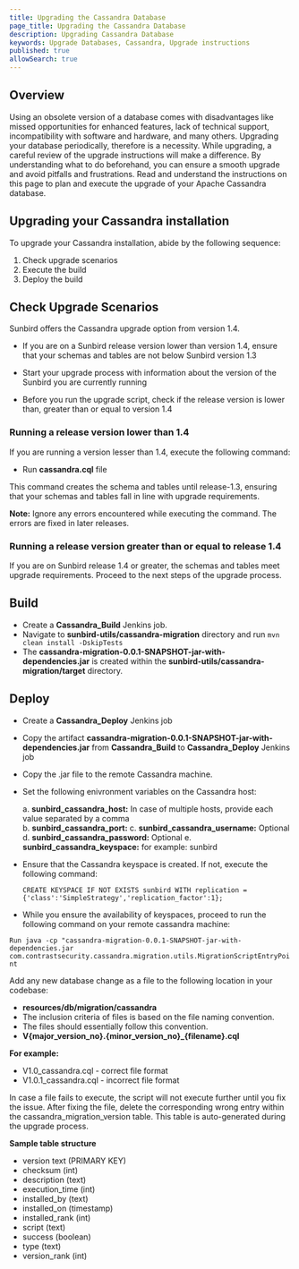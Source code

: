 ```yaml
---
title: Upgrading the Cassandra Database
page_title: Upgrading the Cassandra Database
description: Upgrading Cassandra Database
keywords: Upgrade Databases, Cassandra, Upgrade instructions 
published: true
allowSearch: true
---
```

## Overview

Using an obsolete version of a database comes with disadvantages like missed opportunities for enhanced features, lack of technical support, incompatibility with software and hardware, and many others. Upgrading your database periodically, therefore is a necessity.    While upgrading, a careful review of the upgrade instructions will make a difference. By understanding what to do beforehand, you can ensure a smooth upgrade and avoid pitfalls and frustrations.
Read and understand the instructions on this page to plan and execute the upgrade of your Apache Cassandra database.

## Upgrading your Cassandra installation

To upgrade your Cassandra installation, abide by the following sequence:

1. Check upgrade scenarios
2. Execute the build
3. Deploy the build

## Check Upgrade Scenarios

Sunbird offers the Cassandra upgrade option from version 1.4.

- If you are on a Sunbird release version lower than version 1.4, ensure that your schemas and tables are not below Sunbird version 1.3 

- Start your upgrade process with information about the version of the Sunbird you are currently running

- Before you run the upgrade script, check if the release version is lower than, greater than or equal to version 1.4  

### Running a release version lower than 1.4

If you are running a version lesser than 1.4, execute the following command:

- Run **cassandra.cql** file  

This command creates the schema and tables until release-1.3, ensuring that your schemas and tables fall in line with upgrade requirements.

**Note:** Ignore any errors encountered while executing the command. The errors are fixed in later releases.

### Running a release version greater than or equal to release 1.4

If you are on Sunbird release 1.4 or greater, the schemas and tables meet upgrade requirements. Proceed to the next steps of the upgrade process.

## Build

- Create a **Cassandra_Build** Jenkins job.
- Navigate to **sunbird-utils/cassandra-migration** directory and run `mvn clean install -DskipTests`
- The **cassandra-migration-0.0.1-SNAPSHOT-jar-with-dependencies.jar** is created within the **sunbird-utils/cassandra-migration/target**   directory.

## Deploy

- Create a **Cassandra_Deploy** Jenkins job
- Copy the artifact **cassandra-migration-0.0.1-SNAPSHOT-jar-with-dependencies.jar** from **Cassandra_Build** to **Cassandra_Deploy**
Jenkins job
- Copy the .jar file to the remote Cassandra machine.
- Set the following enivronment variables on the Cassandra host:
   
   a. **sunbird_cassandra_host:** In case of multiple hosts, provide each value separated by a comma  
   b. **sunbird_cassandra_port:** 
   c. **sunbird_cassandra_username:** Optional 
   d. **sunbird_cassandra_password:** Optional 
   e. **sunbird_cassandra_keyspace:** for example: sunbird

- Ensure that the Cassandra keyspace is created. If not, execute the following command: 

   ``CREATE KEYSPACE IF NOT EXISTS sunbird WITH replication = {'class':'SimpleStrategy','replication_factor':1};``

- While you ensure the availability of keyspaces, proceed to run the following command on your remote cassandra machine:

``Run java -cp "cassandra-migration-0.0.1-SNAPSHOT-jar-with-dependencies.jar com.contrastsecurity.cassandra.migration.utils.MigrationScriptEntryPoint`` 

 Add any new database change as a file to the following location in your codebase:

- **resources/db/migration/cassandra**
- The inclusion criteria of files is based on the file naming convention.
- The files should essentially follow this convention.
- **V{major_version_no}.{minor_version_no}_{filename}.cql** 

**For example:**
   
- V1.0_cassandra.cql    -  correct file format
- V1.0.1_cassandra.cql  - incorrect file format

In case a file fails to execute, the script will not execute further until you fix the issue. After fixing the file, delete the corresponding wrong entry within the cassandra_migration_version table. This table is auto-generated during the upgrade process.
   

**Sample table structure**

- version text (PRIMARY KEY)
- checksum (int)
- description (text)
- execution_time (int)
- installed_by (text)
- installed_on (timestamp)
- installed_rank (int)
- script (text)
- success (boolean)
- type (text)
- version_rank (int)

